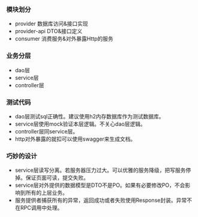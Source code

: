 ### 模块划分

- provider              数据库访问&接口实现
- provider-api        DTO&接口定义
- consumer           消费服务&对外暴露Http的服务

### 业务分层
- dao层
- service层
- controller层

### 测试代码

- dao层测试sql正确性。建议使用h2内存数据库作为测试数据库。
- service层使用mock验证本层逻辑。不关心dao层逻辑。
- controller层同service层。
- http对外暴露的就扣可以使用swagger来生成文档。

### 巧妙的设计

- service层读写分离。若服务器压力过大。可以优雅的服务降级，把写服务停掉。保证页面可读，提交失败。
- service层对外提供的数据模型是DTO不是PO。如果有必要修改PO，不会影响到所有的上层业务。
- 服务提供者捕获所有的异常，返回成功或者失败使用Response封装。异常不在RPC调用中处理。